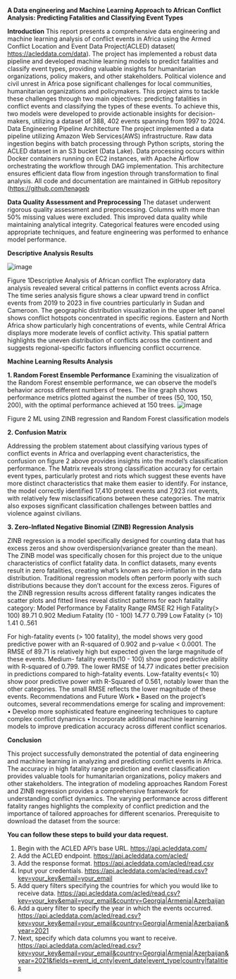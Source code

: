 **A Data engineering and Machine Learning Approach to African Conflict Analysis:
	Predicting Fatalities and Classifying Event Types**

**Introduction**
This report presents a comprehensive data engineering and machine learning analysis of conflict events in Africa using the Armed Conflict Location and Event Data Project(ACLED) dataset( https://acleddata.com/data). The project has implemented a robust data pipeline and developed machine learning models to predict fatalities and classify event types, providing valuable insights for humanitarian organizations, policy makers, and other stakeholders.
Political violence and civil unrest in Africa pose significant challenges for local communities,  humanitarian organizations and policymakers. This project aims to tackle these challenges through two main objectives: predicting fatalities in conflict events and classifying the types of these events. To achieve this, two models were developed to provide actionable insights for decision-makers, utilizing a dataset of 388, 402 events spanning from 1997 to 2024.
Data Engineering Pipeline Architecture
The project implemented a data pipeline utilizing Amazon Web Services(AWS) infrastructure. Raw data ingestion begins with batch processing through Python scripts, storing the ACLED dataset in an S3 bucket (Data Lake). Data processing occurs within Docker containers running on EC2 instances, with Apache Airflow orchestrating the workflow through DAG implementation. This architecture ensures efficient data flow from ingestion through transformation to final analysis. All code and documentation are maintained in GitHub repository (https://github.com/tenageb
 

**Data Quality Assessment and Preprocessing**
The dataset underwent rigorous quality assessment and preprocessing. Columns with more than 50% missing values were excluded. This improved data quality while maintaining analytical integrity. Categorical features were encoded using appropriate techniques, and feature engineering was performed to enhance model performance.

**Descriptive Analysis Results**

![image](https://github.com/user-attachments/assets/d33cb98b-cd38-447e-9f17-aa97b539ed19)


 
Figure 1Descriptive Analysis of African conflict
The exploratory data analysis revealed several critical patterns in conflict events across Africa. The time series analysis figure shows a clear upward trend in conflict events from 2019 to 2023 in five countries particularly in Sudan and Cameroon. 
The geographic distribution visualization in the upper left panel shows conflict hotspots concentrated in specific regions. Eastern and North Africa show particularly high concentrations of events, while Central Africa displays more moderate levels of conflict activity. This spatial pattern highlights the uneven distribution of conflicts across the continent and suggests regional-specific factors influencing conflict occurrence.

**Machine Learning Results Analysis**

**1.	Random Forest Ensemble Performance**
Examining the visualization of the Random Forest ensemble performance,  we can observe the model’s behavior across different numbers of trees. The line graph shows performance metrics plotted against the number of trees (50, 100, 150, 200), with the optimal performance achieved at 150 trees. 
 ![image](https://github.com/user-attachments/assets/20967d45-69e9-426c-943b-150fd414c159)

Figure 2 ML using ZINB regression and Random Forest classification models

**2.	Confusion Matrix**

Addressing the problem statement about classifying various types of conflict events in Africa and overlapping event characteristics, the confusion on figure 2 above provides insights into the model’s classification performance.
The Matrix reveals strong classification accuracy for certain event types, particularly protest and riots which suggest these events have more distinct characteristics that make them easier to identify. For instance, the model correctly identified 17,410 protest events and 7,923 riot events, with relatively few misclassifications between these categories. The matrix also exposes significant classification challenges between battles and violence against civilians.

**3.	Zero-Inflated Negative Binomial (ZINB) Regression Analysis**

ZINB regression is a model specifically designed for counting data that has excess zeros and show overdispersion(variance greater than the mean). The ZINB model was specifically chosen for this project due to the unique characteristics of conflict fatality data. In conflict datasets, many events result in zero fatalities, creating what’s known as zero-inflation in the data distribution. Traditional regression models often perform poorly with such distributions because they don’t account for the excess zeros.
Figures of the ZINB regression results across different fatality ranges indicates the scatter plots and fitted lines reveal distinct patterns for each fatality category:
Model Performance by Fatality Range
 	RMSE	R2
High Fatality(> 100)	89.71	0.902
Medium Fatality (10 - 100)	14.77	0.799
Low Fatality (> 10)	1.41	0..561
		

For high-fatality events (> 100 fatality), the model shows very good predictive power with an R-squared of 0.902 and p-value < 0.0001. The RMSE of 89.71 is relatively high but expected given the large magnitude of these events.
Medium- fatality events(10 - 100) show good predictive ability with R-squared of 0.799. The lower RMSE of 14.77 indicates better precision in predictions compared to high-fatality events.
Low-fatality events(< 10) show poor predictive power with R-Squared of 0.561, notably lower than the other categories. The small RMSE reflects the lower magnitude of these events.
Recommendations and Future Work
•	Based on the project’s outcomes, several recommendations emerge for scaling and improvement:
•	Develop more sophisticated feature engineering techniques to capture complex conflict dynamics
•	Incorporate additional machine learning models to improve predication accuracy across different conflict scenarios.

**Conclusion**

This project successfully demonstrated the potential of data engineering and machine learning in analyzing and predicting conflict events in Africa. The accuracy in high fatality range prediction and event classification provides valuable tools for humanitarian organizations, policy makers and other stakeholders. The integration of modeling approaches Random Forest and ZINB regression provides a comprehensive framework for understanding conflict dynamics. The varying performance across different fatality ranges highlights the complexity of conflict prediction and the importance of tailored approaches for different scenarios.
Prerequisite to download the dataset from the source:

**You can follow these steps to build your data request.**

1.	Begin with the ACLED API’s base URL.
https://api.acleddata.com/
2.	Add the ACLED endpoint.
https://api.acleddata.com/acled/
3.	Add the response format.
https://api.acleddata.com/acled/read.csv
4.	Input your credentials.
https://api.acleddata.com/acled/read.csv?key=your_key&email=your_email
5.	Add query filters specifying the countries for which you would like to receive data.
https://api.acleddata.com/acled/read.csv?key=your_key&email=your_email&country=Georgia|Armenia|Azerbaijan
6.	Add a query filter to specify the year in which the events occurred.
https://api.acleddata.com/acled/read.csv?key=your_key&email=your_email&country=Georgia|Armenia|Azerbaijan&year=2021
7.	Next, specify which data columns you want to receive.
https://api.acleddata.com/acled/read.csv?key=your_key&email=your_email&country=Georgia|Armenia|Azerbaijan&year=2021&fields=event_id_cnty|event_date|event_type|country|fatalities



